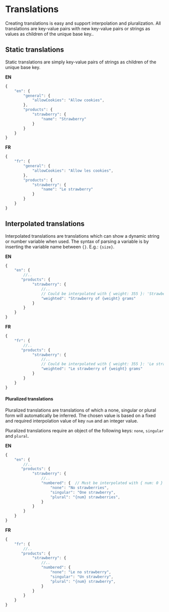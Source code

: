 # Translations

Creating translations is easy and support interpolation and pluralization. All translations are key-value pairs with new key-value pairs or strings as values as children of the unique base key..

## Static translations

Static translations are simply key-value pairs of strings as children of the unique base key.

**EN**

```js
{
    "en": {
        "general": {
            "allowCookies": "Allow cookies",
        },
        "products": {
            "strawberry": {
                "name": "Strawberry"
            }
        }
    }
}
```

**FR**

```js
{
    "fr": {
        "general": {
            "allowCookies": "Allow les cookies",
        },
        "products": {
            "strawberry": {
                "name": "Le strawberry"
            }
        }
    }
}
```

## Interpolated translations

Interpolated translations are translations which can show a dynamic string or number variable when used. The syntax of parsing a variable is by inserting the variable name between `{}`. E.g.: `{size}`.

**EN**

```js
{
    "en": {
        //..
       "products": {
            "strawberry": {
                //..
                // Could be interpolated with { weight: 355 }: 'Strawberry of 355 grams'
                "weighted": "Strawberry of {weight} grams"           
            }
        }
    }
}
```

**FR**

```js
{
    "fr": {
        //..
       "products": {
            "strawberry": {
                //..
                // Could be interpolated with { weight: 355 }: 'Le strawberry of 355 grams'
                "weighted": "Le strawberry of {weight} grams"              
            }
        }
    }
}
```

#### Pluralized translations

Pluralized translations are translations of which a none, singular or plural form will automatically be inferred. The chosen value is based on a fixed and required interpolation value of key `num` and an integer value. 

Pluralized translations require an object of the following keys: `none`, `singular` and `plural`.

**EN**

```js
{
    "en": {
        //..
       "products": {
            "strawberry": {
                //..
                "numbered": {  // Must be interpolated with { num: 0 } or { num: 1 } or { num: 2 } etc.
                    "none": "No strawberries",
                    "singular": "One strawberry",
                    "plural": "{num} strawberries",
                }
            }
        }
    }
}
```

**FR**

```js
{
    "fr": {
        //..
       "products": {
            "strawberry": {
                //..
                "numbered": {
                    "none": "Le no strawberry",
                    "singular": "Un strawberry",
                    "plural": "{num} strawberry",
                }
            }
        }
    }
}
```